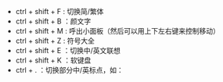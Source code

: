 - ctrl + shift + F : 切换简/繁体
- ctrl + shift + B ：颜文字
- ctrl + shift + M : 呼出小面板（然后可以用上下左右键来控制移动）
- ctrl + shift + Z : 符号大全
- ctrl + shift + E ：切换中/英文联想
- ctrl + shift + K ：软键盘
- ctrl + . ：切换部分中/英标点，如：
